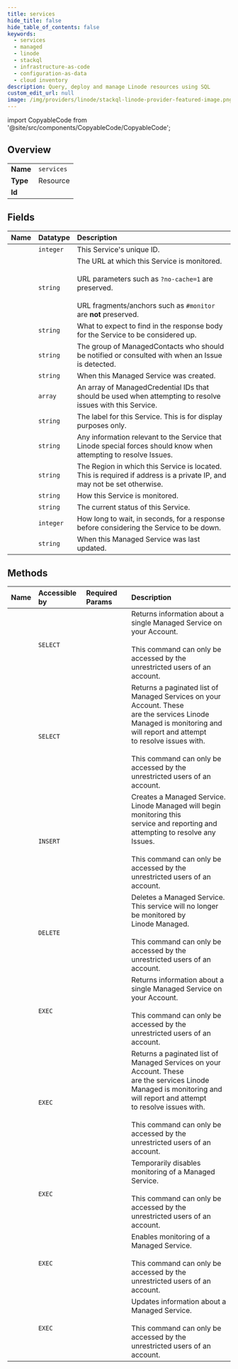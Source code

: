 ```yaml
---
title: services
hide_title: false
hide_table_of_contents: false
keywords:
  - services
  - managed
  - linode    
  - stackql
  - infrastructure-as-code
  - configuration-as-data
  - cloud inventory
description: Query, deploy and manage Linode resources using SQL
custom_edit_url: null
image: /img/providers/linode/stackql-linode-provider-featured-image.png
---
```


import CopyableCode from '@site/src/components/CopyableCode/CopyableCode';




## Overview
<table><tbody>
<tr><td><b>Name</b></td><td><code>services</code></td></tr>
<tr><td><b>Type</b></td><td>Resource</td></tr>
<tr><td><b>Id</b></td><td><CopyableCode code="linode.managed.services" /></td></tr>
</tbody></table>

## Fields
| Name | Datatype | Description |
|:-----|:---------|:------------|
| <CopyableCode code="id" /> | `integer` | This Service's unique ID.<br /> |
| <CopyableCode code="address" /> | `string` | The URL at which this Service is monitored.<br /><br />URL parameters such as `?no-cache=1` are preserved.<br /><br />URL fragments/anchors such as `#monitor` are **not** preserved.<br /> |
| <CopyableCode code="body" /> | `string` | What to expect to find in the response body for the Service to be considered up.<br /> |
| <CopyableCode code="consultation_group" /> | `string` | The group of ManagedContacts who should be notified or consulted with when an Issue is detected.<br /> |
| <CopyableCode code="created" /> | `string` | When this Managed Service was created. |
| <CopyableCode code="credentials" /> | `array` | An array of ManagedCredential IDs that should be used when attempting to resolve issues with this Service.<br /> |
| <CopyableCode code="label" /> | `string` | The label for this Service. This is for display purposes only.<br /> |
| <CopyableCode code="notes" /> | `string` | Any information relevant to the Service that Linode special forces should know when attempting to resolve Issues.<br /> |
| <CopyableCode code="region" /> | `string` | The Region in which this Service is located. This is required if address is a private IP, and may not be set otherwise.<br /> |
| <CopyableCode code="service_type" /> | `string` | How this Service is monitored.<br /> |
| <CopyableCode code="status" /> | `string` | The current status of this Service.<br /> |
| <CopyableCode code="timeout" /> | `integer` | How long to wait, in seconds, for a response before considering the Service to be down.<br /> |
| <CopyableCode code="updated" /> | `string` | When this Managed Service was last updated. |
## Methods
| Name | Accessible by | Required Params | Description |
|:-----|:--------------|:----------------|:------------|
| <CopyableCode code="getManagedService" /> | `SELECT` | <CopyableCode code="serviceId" /> | Returns information about a single Managed Service on your Account.<br /><br />This command can only be accessed by the unrestricted users of an account.<br /> |
| <CopyableCode code="getManagedServices" /> | `SELECT` |  | Returns a paginated list of Managed Services on your Account. These<br />are the services Linode Managed is monitoring and will report and attempt<br />to resolve issues with.<br /><br />This command can only be accessed by the unrestricted users of an account.<br /> |
| <CopyableCode code="createManagedService" /> | `INSERT` | <CopyableCode code="data__address, data__label, data__service_type, data__timeout" /> | Creates a Managed Service. Linode Managed will begin monitoring this<br />service and reporting and attempting to resolve any Issues.<br /><br />This command can only be accessed by the unrestricted users of an account.<br /> |
| <CopyableCode code="deleteManagedService" /> | `DELETE` | <CopyableCode code="serviceId" /> | Deletes a Managed Service.  This service will no longer be monitored by<br />Linode Managed.<br /><br />This command can only be accessed by the unrestricted users of an account.<br /> |
| <CopyableCode code="_getManagedService" /> | `EXEC` | <CopyableCode code="serviceId" /> | Returns information about a single Managed Service on your Account.<br /><br />This command can only be accessed by the unrestricted users of an account.<br /> |
| <CopyableCode code="_getManagedServices" /> | `EXEC` |  | Returns a paginated list of Managed Services on your Account. These<br />are the services Linode Managed is monitoring and will report and attempt<br />to resolve issues with.<br /><br />This command can only be accessed by the unrestricted users of an account.<br /> |
| <CopyableCode code="disableManagedService" /> | `EXEC` | <CopyableCode code="serviceId" /> | Temporarily disables monitoring of a Managed Service.<br /><br />This command can only be accessed by the unrestricted users of an account.<br /> |
| <CopyableCode code="enableManagedService" /> | `EXEC` | <CopyableCode code="serviceId" /> | Enables monitoring of a Managed Service.<br /><br />This command can only be accessed by the unrestricted users of an account.<br /> |
| <CopyableCode code="updateManagedService" /> | `EXEC` | <CopyableCode code="serviceId" /> | Updates information about a Managed Service.<br /><br />This command can only be accessed by the unrestricted users of an account.<br /> |
